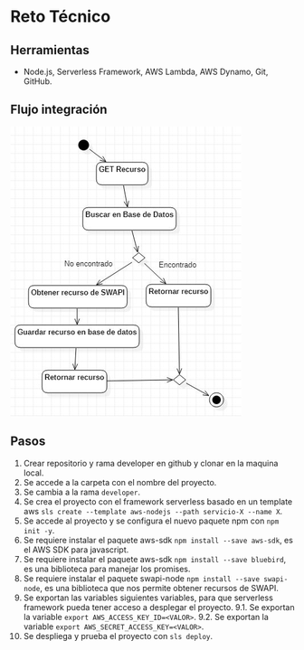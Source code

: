 # Reto Técnico
## Herramientas
- Node.js, Serverless Framework, AWS Lambda, AWS Dynamo, Git, GitHub.
## Flujo integración

![](flujo-integracion.JPG)

## Pasos
1. Crear repositorio y rama developer en github y clonar en la maquina local.
2. Se accede a la carpeta con el nombre del proyecto.
3. Se cambia a la rama `developer`.
4. Se crea el proyecto con el framework serverless basado en un template aws `sls create --template aws-nodejs --path servicio-X --name X`.
5. Se accede al proyecto y se configura el nuevo paquete npm con `npm init -y`.
6. Se requiere instalar el paquete aws-sdk `npm install --save aws-sdk`, es el AWS SDK para javascript.
7. Se requiere instalar el paquete aws-sdk `npm install --save bluebird`, es una biblioteca para manejar los promises.
8. Se requiere instalar el paquete swapi-node `npm install --save swapi-node`, es una biblioteca que nos permite obtener recursos de SWAPI.
9. Se exportan las variables siguientes variables, para que serverless framework pueda tener acceso a desplegar el proyecto.
9.1. Se exportan la variable `export AWS_ACCESS_KEY_ID=<VALOR>`.
9.2. Se exportan la variable `export AWS_SECRET_ACCESS_KEY=<VALOR>`.
10. Se despliega y prueba el proyecto con `sls deploy`.
